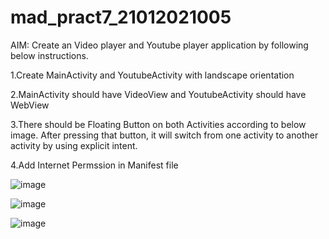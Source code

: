# mad_pract7_21012021005

AIM: Create an Video player and Youtube player application by following below instructions.

1.Create MainActivity and YoutubeActivity with landscape orientation

2.MainActivity should have VideoView and YoutubeActivity should have WebView

3.There should be Floating Button on both Activities according to below image. After pressing that button, it will switch from one activity to another activity by using explicit intent.

4.Add Internet Permssion in Manifest file

![image](https://github.com/Shabnam5394/mad_pract7_21012021005/assets/98177656/f1b990c5-379d-4932-bff9-36566edebab5)

![image](https://github.com/Shabnam5394/mad_pract7_21012021005/assets/98177656/5dff6129-0167-4b34-869e-0347fcd16de0)

![image](https://github.com/Shabnam5394/mad_pract7_21012021005/assets/98177656/ca12bfec-5237-4f32-9060-44b595311f0a)
